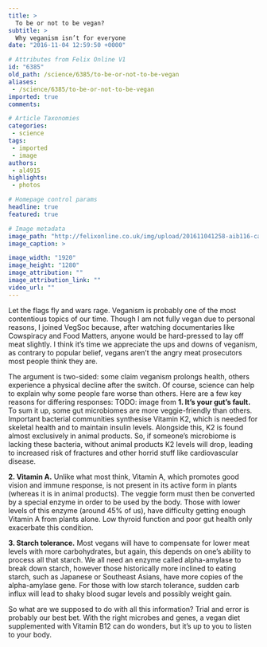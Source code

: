 ```yaml
---
title: >
  To be or not to be vegan?
subtitle: >
  Why veganism isn’t for everyone
date: "2016-11-04 12:59:50 +0000"

# Attributes from Felix Online V1
id: "6385"
old_path: /science/6385/to-be-or-not-to-be-vegan
aliases:
 - /science/6385/to-be-or-not-to-be-vegan
imported: true
comments:

# Article Taxonomies
categories:
 - science
tags:
 - imported
 - image
authors:
 - al4915
highlights:
 - photos

# Homepage control params
headline: true
featured: true

# Image metadata
image_path: "http://felixonline.co.uk/img/upload/201611041258-aib116-carrots-155715_1920.jpg"
image_caption: >

image_width: "1920"
image_height: "1280"
image_attribution: ""
image_attribution_link: ""
video_url: ""
---
```


Let the flags fly and wars rage. Veganism is probably one of the most contentious topics of our time. Though I am not fully vegan due to personal reasons, I joined VegSoc because, after watching documentaries like Cowspiracy and Food Matters, anyone would be hard-pressed to lay off meat slightly. I think it’s time we appreciate the ups and downs of veganism, as contrary to popular belief, vegans aren’t the angry meat prosecutors most people think they are.

The argument is two-sided: some claim veganism prolongs health, others experience a physical decline after the switch. Of course, science can help to explain why some people fare worse than others. Here are a few key reasons for differing responses:
TODO: image from
**1. It’s your gut’s fault.** To sum it up, some gut microbiomes are more veggie-friendly than others. Important bacterial communities synthesise Vitamin K2, which is needed for skeletal health and to maintain insulin levels. Alongside this, K2 is found almost exclusively in animal products. So, if someone’s microbiome is lacking these bacteria, without animal products K2 levels will drop, leading to increased risk of fractures and other horrid stuff like cardiovascular disease.

**2. Vitamin A.** Unlike what most think, Vitamin A, which promotes good vision and immune response, is not present in its active form in plants (whereas it is in animal products). The veggie form must then be converted by a special enzyme in order to be used by the body. Those with lower levels of this enzyme (around 45% of us), have difficulty getting enough Vitamin A from plants alone. Low thyroid function and poor gut health only exacerbate this condition.

**3. Starch tolerance.** Most vegans will have to compensate for lower meat levels with more carbohydrates, but again, this depends on one’s ability to process all that starch. We all need an enzyme called alpha-amylase to break down starch, however those historically more inclined to eating starch, such as Japanese or Southeast Asians, have more copies of the alpha-amylase gene. For those with low starch tolerance, sudden carb influx will lead to shaky blood sugar levels and possibly weight gain.

So what are we supposed to do with all this information? Trial and error is probably our best bet. With the right microbes and genes, a vegan diet supplemented with Vitamin B12 can do wonders, but it’s up to you to listen to your body.
